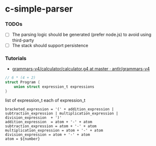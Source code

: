 c-simple-parser
===============
### TODOs
- [ ] The parsing logic should be generated (prefer node.js) to avoid using third-party
- [ ] The stack should support persistence

### Tutorials
- [grammars-v4/calculator/calculator.g4 at master · antlr/grammars-v4](https://github.com/antlr/grammars-v4/blob/master/calculator/calculator.g4)

```c
// 6 * (4 + 2)
struct Program {
    union struct expression_t expressions
}
```

list of expression_t
each of expression_t 



```
bracketed_expression = '(' + addition_expression | subtraction_expression | multiplication_expression | division_expression  + ')'
addition_expression  = atom + '-' + atom
subtraction_expression = atom + '-' + atom
multiplication_expression = atom + '-' + atom
division_expression = atom + '-' + atom
atom = ${number}
```


